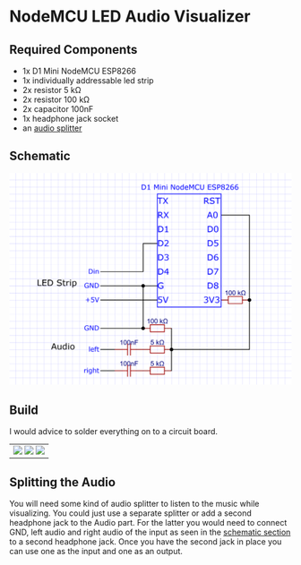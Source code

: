 # NodeMCU LED Audio Visualizer

## Required Components
 - 1x D1 Mini NodeMCU ESP8266
 - 1x individually addressable led strip
 - 2x resistor 5 kΩ
 - 2x resistor 100 kΩ
 - 2x capacitor 100nF
 - 1x headphone jack socket
 - an [audio splitter](#splitting-the-audio)

## Schematic
![schematic](images/schematic.png)

## Build
I would advice to solder everything on to a circuit board.
<table>
    <tr>
        <td>
            <img width="280" src="images/board1.png">
            <img width="280" src="images/board2.png">
            <img width="280" src="images/board3.png">
        </td>
    </tr>
</table>

## Splitting the Audio
You will need some kind of audio splitter to listen to the music while visualizing.
You could just use a separate splitter or add a second headphone jack to the Audio part.
For the latter you would need to connect GND, left audio and right audio of the input
as seen in the [schematic section](#schematic) to a second headphone jack.
Once you have the second jack in place you can use one as the input and one as an output.